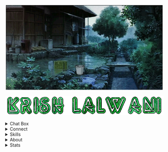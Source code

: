 <!--
CREDITS:


@heyoko, @ert, @tenor, @imgur, @pinterest, @szziy, @cheekyrollie, @bigbaddie via Pinterest, Imgur, Giphy for GIFS.

textgnt.com, textgif.com for Animated Text GIFS.

@hayochan, @badgenet, @shieldio for Data Visualisation and Badges.
-->

<!-- header content -->
<div align="center">
<img src="src/scene.gif" style="max-width: 100%;" alt="" />
</div>
<br/>

<div align="center">
<img src="src/krishlalwani.gif" style="max-width: 100%;" alt=""/>
</div>

<br/>
<details>
  <summary>Chat Box</summary>
</br>

[![Typing SVG](https://readme-typing-svg.demolab.com?font=Fira+Code&duration=2000&pause=800&color=2FF731&random=false&width=435&lines=krish+likes+to+chat+%3A-P)](https://git.io/typing-svg)
 
<p align="left">You can discuss about anything in my
  <a href="https://gist.github.com/krishealty/4fe7c331510b167f918ad600083e4827">Chat Box.
  </a>
</p>
Visit [simpler version](https://github.com/krishealty/krishealty/blob/main/SIMPLE.md) of Readme.

</details>

<!-- connect folder -->
<div align="left">
<details>
  <summary>Connect</summary>
  <br/>

[![Typing SVG](https://readme-typing-svg.demolab.com?font=Fira+Code&duration=2000&pause=800&color=2FF731&random=false&width=435&lines=krish+would+love+to+connect+%3A-P)](https://git.io/typing-svg)
 
  <p align="left">
  <a href="https://codepen.io/krishlalwani0" target="blank"><img align="center" src="https://raw.githubusercontent.com/rahuldkjain/github-profile-readme-generator/master/src/images/icons/Social/codepen.svg" alt="krishlalwani0" height="30" width="40" /></a>
  <a href="https://stackoverflow.com/users/https://stackoverflow.com/users/20447149/krish-lalwani" target="blank"><img align="center" src="https://raw.githubusercontent.com/rahuldkjain/github-profile-readme-generator/master/src/images/icons/Social/stack-overflow.svg" alt="https://stackoverflow.com/users/20447149/krish-lalwani" height="30" width="40" /></a>
  <a href="https://codesandbox.com/krishealty" target="blank"><img align="center" src="https://raw.githubusercontent.com/rahuldkjain/github-profile-readme-generator/master/src/images/icons/Social/codesandbox.svg" alt="krishealty" height="30" width="40" /></a>
  <a href="https://dev.to/krishealty" target="blank"><img align="center" src="https://raw.githubusercontent.com/rahuldkjain/github-profile-readme-generator/master/src/images/icons/Social/devto.svg" alt="krishealty" height="30" width="40" /></a>
  <a href="https://instagram.com/krishealty" target="blank"><img align="center" src="https://raw.githubusercontent.com/rahuldkjain/github-profile-readme-generator/master/src/images/icons/Social/instagram.svg" alt="krishealty" height="30" width="40" /></a>
  <a href="https://www.codechef.com/users/krishealty" target="blank"><img align="center" src="https://cdn.jsdelivr.net/npm/simple-icons@3.1.0/icons/codechef.svg" alt="krishealty" height="30" width="40" /></a>
  </p>
</details>
</div>

<!-- skills folder -->
<div align="left">
<details>
<summary>Skills</summary>
<br/>

[![Typing SVG](https://readme-typing-svg.demolab.com?font=Fira+Code&duration=2000&pause=800&color=2FF731&random=false&width=550&lines=krish+wants+to+learn+new+skills+everyday+%3A-P)](https://git.io/typing-svg)
 
<p align="left"> <a href="https://developer.android.com" target="_blank" rel="noreferrer"> <img src="https://raw.githubusercontent.com/devicons/devicon/master/icons/android/android-original-wordmark.svg" alt="android" width="40" height="40"/> </a> <a href="https://angular.io" target="_blank" rel="noreferrer"> <img src="https://angular.io/assets/images/logos/angular/angular.svg" alt="angular" width="40" height="40"/> </a> <a href="https://aws.amazon.com" target="_blank" rel="noreferrer"> <img src="https://raw.githubusercontent.com/devicons/devicon/master/icons/amazonwebservices/amazonwebservices-original-wordmark.svg" alt="aws" width="40" height="40"/> </a> <a href="https://www.blender.org/" target="_blank" rel="noreferrer"> <img src="https://download.blender.org/branding/community/blender_community_badge_white.svg" alt="blender" width="40" height="40"/> </a> <a href="https://getbootstrap.com" target="_blank" rel="noreferrer"> <img src="https://raw.githubusercontent.com/devicons/devicon/master/icons/bootstrap/bootstrap-plain-wordmark.svg" alt="bootstrap" width="40" height="40"/> </a> <a href="https://www.cprogramming.com/" target="_blank" rel="noreferrer"> <img src="https://raw.githubusercontent.com/devicons/devicon/master/icons/c/c-original.svg" alt="c" width="40" height="40"/> </a> <a href="https://canvasjs.com" target="_blank" rel="noreferrer"> <img src="https://raw.githubusercontent.com/Hardik0307/Hardik0307/master/assets/canvasjs-charts.svg" alt="canvasjs" width="40" height="40"/> </a> <a href="https://www.w3schools.com/css/" target="_blank" rel="noreferrer"> <img src="https://raw.githubusercontent.com/devicons/devicon/master/icons/css3/css3-original-wordmark.svg" alt="css3" width="40" height="40"/> </a> <a href="https://firebase.google.com/" target="_blank" rel="noreferrer"> <img src="https://www.vectorlogo.zone/logos/firebase/firebase-icon.svg" alt="firebase" width="40" height="40"/> </a> <a href="https://flutter.dev" target="_blank" rel="noreferrer"> <img src="https://www.vectorlogo.zone/logos/flutterio/flutterio-icon.svg" alt="flutter" width="40" height="40"/> </a> <a href="https://git-scm.com/" target="_blank" rel="noreferrer"> <img src="https://www.vectorlogo.zone/logos/git-scm/git-scm-icon.svg" alt="git" width="40" height="40"/> </a> <a href="https://www.w3.org/html/" target="_blank" rel="noreferrer"> <img src="https://raw.githubusercontent.com/devicons/devicon/master/icons/html5/html5-original-wordmark.svg" alt="html5" width="40" height="40"/> </a> <a href="https://www.java.com" target="_blank" rel="noreferrer"> <img src="https://raw.githubusercontent.com/devicons/devicon/master/icons/java/java-original.svg" alt="java" width="40" height="40"/> </a> <a href="https://developer.mozilla.org/en-US/docs/Web/JavaScript" target="_blank" rel="noreferrer"> <img src="https://raw.githubusercontent.com/devicons/devicon/master/icons/javascript/javascript-original.svg" alt="javascript" width="40" height="40"/> </a> <a href="https://kotlinlang.org" target="_blank" rel="noreferrer"> <img src="https://www.vectorlogo.zone/logos/kotlinlang/kotlinlang-icon.svg" alt="kotlin" width="40" height="40"/> </a> <a href="https://www.linux.org/" target="_blank" rel="noreferrer"> <img src="https://raw.githubusercontent.com/devicons/devicon/master/icons/linux/linux-original.svg" alt="linux" width="40" height="40"/> </a> <a href="https://www.microsoft.com/en-us/sql-server" target="_blank" rel="noreferrer"> <img src="https://www.svgrepo.com/show/303229/microsoft-sql-server-logo.svg" alt="mssql" width="40" height="40"/> </a> <a href="https://www.mysql.com/" target="_blank" rel="noreferrer"> <img src="https://raw.githubusercontent.com/devicons/devicon/master/icons/mysql/mysql-original-wordmark.svg" alt="mysql" width="40" height="40"/> </a> <a href="https://nodejs.org" target="_blank" rel="noreferrer"> <img src="https://raw.githubusercontent.com/devicons/devicon/master/icons/nodejs/nodejs-original-wordmark.svg" alt="nodejs" width="40" height="40"/> </a> <a href="https://opencv.org/" target="_blank" rel="noreferrer"> <img src="https://www.vectorlogo.zone/logos/opencv/opencv-icon.svg" alt="opencv" width="40" height="40"/> </a> <a href="https://pandas.pydata.org/" target="_blank" rel="noreferrer"> <img src="https://raw.githubusercontent.com/devicons/devicon/2ae2a900d2f041da66e950e4d48052658d850630/icons/pandas/pandas-original.svg" alt="pandas" width="40" height="40"/> </a> <a href="https://www.php.net" target="_blank" rel="noreferrer"> <img src="https://raw.githubusercontent.com/devicons/devicon/master/icons/php/php-original.svg" alt="php" width="40" height="40"/> </a> <a href="https://www.python.org" target="_blank" rel="noreferrer"> <img src="https://raw.githubusercontent.com/devicons/devicon/master/icons/python/python-original.svg" alt="python" width="40" height="40"/> </a> <a href="https://pytorch.org/" target="_blank" rel="noreferrer"> <img src="https://www.vectorlogo.zone/logos/pytorch/pytorch-icon.svg" alt="pytorch" width="40" height="40"/> </a> <a href="https://reactjs.org/" target="_blank" rel="noreferrer"> <img src="https://raw.githubusercontent.com/devicons/devicon/master/icons/react/react-original-wordmark.svg" alt="react" width="40" height="40"/> </a> <a href="https://reactnative.dev/" target="_blank" rel="noreferrer"> <img src="https://reactnative.dev/img/header_logo.svg" alt="reactnative" width="40" height="40"/> </a> <a href="https://sass-lang.com" target="_blank" rel="noreferrer"> <img src="https://raw.githubusercontent.com/devicons/devicon/master/icons/sass/sass-original.svg" alt="sass" width="40" height="40"/> </a> <a href="https://scikit-learn.org/" target="_blank" rel="noreferrer"> <img src="https://upload.wikimedia.org/wikipedia/commons/0/05/Scikit_learn_logo_small.svg" alt="scikit_learn" width="40" height="40"/> </a> <a href="https://www.tensorflow.org" target="_blank" rel="noreferrer"> <img src="https://www.vectorlogo.zone/logos/tensorflow/tensorflow-icon.svg" alt="tensorflow" width="40" height="40"/> </a> <a href="https://www.typescriptlang.org/" target="_blank" rel="noreferrer"> <img src="https://raw.githubusercontent.com/devicons/devicon/master/icons/typescript/typescript-original.svg" alt="typescript" width="40" height="40"/> </a> <a href="https://unrealengine.com/" target="_blank" rel="noreferrer"> <img src="https://raw.githubusercontent.com/kenangundogan/fontisto/036b7eca71aab1bef8e6a0518f7329f13ed62f6b/icons/svg/brand/unreal-engine.svg" alt="unreal" width="40" height="40"/> </a> </p>
</details>
</div>

<!-- About Section -->

<details>
  <summary>About</summary>
  <br/>

[![Typing SVG](https://readme-typing-svg.demolab.com?font=Fira+Code&duration=2000&pause=800&color=2FF731&random=false&width=425&lines=more+things+about+krish+%3A-P)](https://git.io/typing-svg)


  Waddup geeks, I am Krish Lalwani, 18 from India and my life revolves around a small circle of anime, codes, math (i love it sm) and a lot of games. I mainly focus in Machine learning, Cybersecurity, Android studio and Web development while i am still learning Game development and some complex cryptography algorithms as of 2024, since you opened up this About section, below are the fun things that you can try :-P

<br/><br/>
Yes i love doing text art too.

<br/>

```


     |\_/|                  
     | @ @   Woof, GitDog!
     |   <>              _  
     |  _/\------____ ((| |))
     |               `--' |   
 ____|_       ___|   |___.' 
/_/_____/____/_______|



```

<br/><br/>

<div align=center>
<img src="src/manga.gif">
Well i love working on making Manga and Anime web designs, graphics and cool stuff from html, css and java in my free time 'cause i love it hehe. Wait, Did i say i love mangas? OH YES I DID!

<br/><br/>
  
<img src="src/dino.gif">

Do you wanna play the [Dino game](https://krishealty.github.io/T-Rex-runner/)?

<br/>

<!-- Spotify Integration -->
[![spotify-github-profile](https://spotify-github-profile.vercel.app/api/view?uid=31nudfj5tl65zml55o2bcaexg3cq&cover_image=true&theme=natemoo-re&show_offline=false&background_color=121212&interchange=false&bar_color=53b14f&bar_color_cover=false)](https://spotify-github-profile.vercel.app/api/view?uid=31nudfj5tl65zml55o2bcaexg3cq&redirect=true)

no dawg I can't code without music—

<br/>
<img src="src/anime.gif">

Hit me up on [Instagram](https://instagram.com/krishealty) if you wanna watch some good anime together.

Everything is painful, but do you know what's the most painful thing in the world???
<img src="src/gamefps.gif">
<br/>

<img src="src/black-hole.gif">

Do you love Black Holes??? Oh me too, you can visit my [Pinterest](https://www.pinterest.de/krishealty/extraterrestrial-realm) to check out my enthusiasm towards space.

<br/>
<p align="center">
<img width="100%" src="src/m1.gif">
</p>
<p align="center">
<img width="100%" src="src/m2.gif">
</p>
<p align="center">
<img width="10%" src="src/c1.gif">
<img width="10%" src="src/c2.gif">
<img width="10%" src="src/c3.gif">
<img width="10%" src="src/c4.gif">
<img width="10%" src="src/c15.gif">
<img width="10%" src="src/c16.gif">
<img width="10%" src="src/c17.gif">
<img width="10%" src="src/c18.gif">
<img width="10%" src="src/c5.gif">
</p>
<p align="center">
<img width="10%" src="src/c23.gif">
<img width="10%" src="src/c24.gif">
<img width="10%" src="src/c25.gif">
<img width="10%" src="src/c26.gif">
<img width="10%" src="src/c27.gif">
<img width="10%" src="src/c28.gif">
<img width="10%" src="src/c29.gif">
<img width="10%" src="src/c30.gif">
<img width="10%" src="src/c31.gif">
</p>

<p align="center">
<img width="10%" src="src/c11.gif">
<img width="10%" src="src/c12.gif">	
<img width="50%" src="src/textgif.gif">
<img width="10%" src="src/c13.gif">
<img width="10%" src="src/c14.gif">
</p>
<p align="center">
<img width="10%" src="src/c6.gif">
<img width="10%" src="src/c7.gif">
<img width="10%" src="src/c8.gif">
<img width="10%" src="src/c9.gif">
<img width="10%" src="src/c10.gif">
<img width="10%" src="src/c19.gif">
<img width="10%" src="src/c20.gif">
<img width="10%" src="src/c21.gif">
<img width="10%" src="src/c22.gif">
</p>
<p align="center">
<img width="10%" src="src/c32.gif">
<img width="10%" src="src/c33.gif">
<img width="10%" src="src/c34.gif">
<img width="10%" src="src/c35.gif">
<img width="10%" src="src/c36.gif">
<img width="10%" src="src/c37.gif">
<img width="10%" src="src/c38.gif">
<img width="10%" src="src/c39.gif">
<img width="10%" src="src/c40.gif">
</p>
<p align="center">
<img width="100%" src="src/m3.gif">
</p>
<p align="center">
<img width="100%" src="src/m4.gif">
</p>

<br/>

<details>
<summary>Mind Hypnosis</summary>
<img src="src/mindwave.gif">
	
<br/><br/>

If you've been on this for a while, i bet that you would've experiencing problems while sleeping (average programmer things), while if yes then don't worry pal, i got you. Scroll this tab and watch every GIF for 10 seconds, it'll help you sleep (simple mind altering techniques)
<br/><br/>
<img src="src/sleepy1.gif">
<img src="src/sleepy2.gif">
<img src="src/sleepy3.gif">
<img src="src/sleepy4.gif">
<img src="src/sleepy5.gif">
<img src="src/sleepy6.gif">
<img src="src/sleepy7.gif">
<img src="src/sleepy8.gif">
<img src="src/sleepy9.gif">
<img src="src/sleepy10.gif">
</details>
  </div>

[![Readme Quotes](https://quotes-github-readme.vercel.app/api?type=horizontal&theme=dark)](https://github.com/piyushsuthar/github-readme-quotes)

</details>

<!-- stats folder -->
<details>
<summary>Stats</summary>
</br>

[![Typing SVG](https://readme-typing-svg.demolab.com?font=Fira+Code&duration=2000&pause=800&color=2FF731&random=false&width=425&lines=krish+does+many+things+%3A-P)](https://git.io/typing-svg)
 
<!-- <img align="left" width="100%" alt="🦑" src="/bigass.svg"> -->
<table width="2000">
<tr>
<td width="2000"><img align="center" width="100%" alt="🦑" src="/bigass.svg"></td>
</tr>
</table>
<!-- <img align="right" width="45%" alt="🦑" src="/charts.svg">

<img align="left" width="50%" alt="🦑" src="/anilist.svg">
<img align="right" width="45%" alt="🦑" src="/pagespeed.svg">

<img align="left" width="45%" alt="🦑" src="/isocalendar.svg">
<img align="right" width="45%" alt="🦑" src="/lines.svg">
<img align="right" width="45%" alt="🦑" src="/icons.svg">

<img align="left" width="50%" alt="🦑" src="/achievements.svg">
<img align="right" width="45%" alt="🦑" src="/stars.svg"> -->

<table>
<tr>
<td><img align="" width="" alt="🦑" src="/bottom.svg"></td>
<td><img align="" width="" alt="🦑" src="/nichijou-anime-brasil (1).gif"></td>
</tr>
</table>

<table width="2000">
<tr>
<td width="2000"><img src="https://github-trophies.vercel.app/?username=krishealty&rank=SECRET,SSS,SS,S,AAA,AA&row=2&column=9&theme=gruvbox"></td>
<td width="1000">
<a href="https://stats.hyochan.dev/en/stats/krishealty"><img src="https://stats.hyochan.dev/api/github-stats?login=krishealty" width="600" /></a>
</td>
</tr>
</table>
<table>
<tr>
<td width="1000">
<a href="https://status.badgen.net/"><img src="https://badgen.net/uptime-robot/week/m780862024-50db2c44c703e5c68d6b1ebb?label=past%20week%20uptime" /></a>
<br/>
<img src="https://visitor-badge.laobi.icu/badge?page_id=krishlalwani0"/>
<p align="center">
    <a href="https://github.com/krishealty"><img align="center" src="https://github-readme-stats.vercel.app/api?username=krishealty&show_icons=true&locale=en&theme=dark" alt="" width="600"/></a>
	</p>
</td>
</tr>
</table>

<table>
<tr>
<td><a href="https://info.flagcounter.com/C3bA"><img src="https://s11.flagcounter.com/count/C3bA/bg_0F0F0F/txt_FFFFFF/border_CC1D9D/columns_8/maxflags_50/viewers_0/labels_0/pageviews_1/flags_0/percent_0/" alt="Flag Counter" border="0"></a></td>
<td>
<a href="https://info.flagcounter.com/vpP9"><img src="https://s01.flagcounter.com/map/vpP9/size_s/txt_000000/border_CC299B/pageviews_0/viewers_3/flags_0/" alt="Flag Counter" border="0"></a>
</td>
</tr>
</table>

<img src="https://img-prod-cms-rt-microsoft-com.akamaized.net/cms/api/am/imageFileData/RE1Mu3b?ver=5c31" width="70px">  trophies, verify [here.](https://learn.microsoft.com/en-us/users/me/achievements?tab=tab-learning-paths#trophies-section)
<table>
<tr>
<td width="60"><img src="https://learn.microsoft.com/en-us/training/achievements/generic-badge.svg"></td>
<td width="60"><img src="https://learn.microsoft.com/en-us/training/achievements/add-logic-c-sharp-console-applications.svg"></td>
<td width="60"><img src="https://learn.microsoft.com/en-us/training/achievements/csharp-data.svg"></td>
<td width="60"><img src="https://learn.microsoft.com/en-us/training/achievements/get-started-c-sharp-part-5.svg"></td>
<td width="60"><img src="https://learn.microsoft.com/en-us/training/achievements/debug-c-sharp-console-applications.svg"></td>
<td width="60"><img src="https://learn.microsoft.com/en-us/training/achievements/get-started-c-sharp-part-1.svg"></td>
<td width="60"><img src="https://learn.microsoft.com/en-us/training/achievements/get-started-c-sharp-part-2.svg"></td>
<td width="60"><img src="https://learn.microsoft.com/en-us/training/achievements/extract-data-from-forms-use-form-recognizer.svg"></td>
</tr>
<tr>
<td width="60"><img src="https://learn.microsoft.com/en-us/training/achievements/enhance-teaching-learning-bing-chat.svg"></td>
</table>
</tr>
</details>
